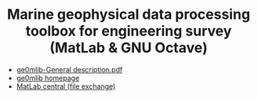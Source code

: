 <h1 align="center">Marine geophysical data processing toolbox for engineering survey (MatLab & GNU Octave)</h1>

- [ge0mlib-General description.pdf](https://ge0mlib.com/g/Docs/01-01_ge0mlib-General%20description.pdf)
- [ge0mlib homepage](https://ge0mlib.com/)
- [MatLab central (file exchange)](https://www.mathworks.com/matlabcentral/fileexchange/58387-ge0mlib_pre-alpha)
